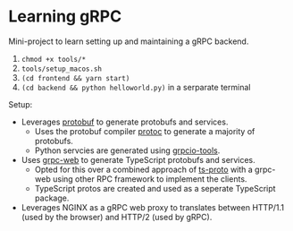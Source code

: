 # Learning gRPC

Mini-project to learn setting up and maintaining a gRPC backend.

1. `chmod +x tools/*`
2. `tools/setup_macos.sh`
3. `(cd frontend && yarn start)`
4. `(cd backend && python helloworld.py)` in a serparate terminal

Setup:
- Leverages [protobuf](https://github.com/protocolbuffers/protobuf) to generate protobufs and services.
  - Uses the protobuf compiler [protoc](https://grpc.io/docs/protoc-installation/) to generate a majority of protobufs.
  - Python servcies are generated using [grpcio-tools](https://pypi.org/project/grpc-tools/).
- Uses [grpc-web](https://github.com/grpc/grpc-web) to generate TypeScript protobufs and services.
  - Opted for this over a combined approach of [ts-proto](https://github.com/stephenh/ts-proto) with a grpc-web using other RPC framework to implement the clients.
  - TypeScript protos are created and used as a seperate TypeScript package.
- Leverages NGINX as a gRPC web proxy to translates between HTTP/1.1 (used by the browser) and HTTP/2 (used by gRPC). 